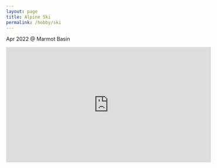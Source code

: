 ```yaml
---
layout: page
title: Alpine Ski 
permalink: /hobby/ski
---
```


Apr 2022 @ Marmot Basin
<iframe width="560" height="315" src="https://www.youtube.com/embed/QB2Qui64Yeg" title="YouTube video player" frameborder="0" allow="accelerometer; autoplay; clipboard-write; encrypted-media; gyroscope; picture-in-picture" allowfullscreen></iframe>